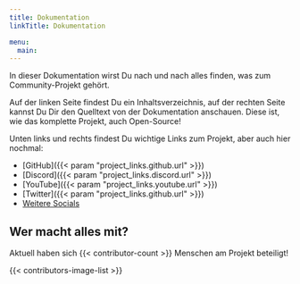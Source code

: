```yaml
---
title: Dokumentation
linkTitle: Dokumentation

menu:
  main:
---
```


In dieser Dokumentation wirst Du nach und nach alles finden, was zum Community-Projekt gehört.

Auf der linken Seite findest Du ein Inhaltsverzeichnis, auf der rechten Seite kannst Du Dir den Quelltext von der Dokumentation anschauen.
Diese ist, wie das komplette Projekt, auch Open-Source!

Unten links und rechts findest Du wichtige Links zum Projekt, aber auch hier nochmal:

* [GitHub]({{< param "project_links.github.url" >}})
* [Discord]({{< param "project_links.discord.url" >}})
* [YouTube]({{< param "project_links.youtube.url" >}})
* [Twitter]({{< param "project_links.github.url" >}})
* [Weitere Socials](https://boundfoxstudios.com/socials)

## Wer macht alles mit?

Aktuell haben sich {{< contributor-count >}} Menschen am Projekt beteiligt!

{{< contributors-image-list >}}
